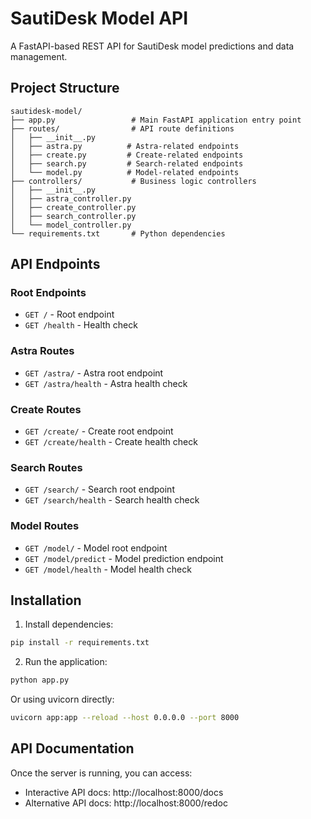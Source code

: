 # SautiDesk Model API

A FastAPI-based REST API for SautiDesk model predictions and data management.

## Project Structure

```
sautidesk-model/
├── app.py                 # Main FastAPI application entry point
├── routes/                # API route definitions
│   ├── __init__.py
│   ├── astra.py          # Astra-related endpoints
│   ├── create.py         # Create-related endpoints
│   ├── search.py         # Search-related endpoints
│   └── model.py          # Model-related endpoints
├── controllers/           # Business logic controllers
│   ├── __init__.py
│   ├── astra_controller.py
│   ├── create_controller.py
│   ├── search_controller.py
│   └── model_controller.py
└── requirements.txt       # Python dependencies
```

## API Endpoints

### Root Endpoints

- `GET /` - Root endpoint
- `GET /health` - Health check

### Astra Routes

- `GET /astra/` - Astra root endpoint
- `GET /astra/health` - Astra health check

### Create Routes

- `GET /create/` - Create root endpoint
- `GET /create/health` - Create health check

### Search Routes

- `GET /search/` - Search root endpoint
- `GET /search/health` - Search health check

### Model Routes

- `GET /model/` - Model root endpoint
- `GET /model/predict` - Model prediction endpoint
- `GET /model/health` - Model health check

## Installation

1. Install dependencies:

```bash
pip install -r requirements.txt
```

2. Run the application:

```bash
python app.py
```

Or using uvicorn directly:

```bash
uvicorn app:app --reload --host 0.0.0.0 --port 8000
```

## API Documentation

Once the server is running, you can access:

- Interactive API docs: http://localhost:8000/docs
- Alternative API docs: http://localhost:8000/redoc

